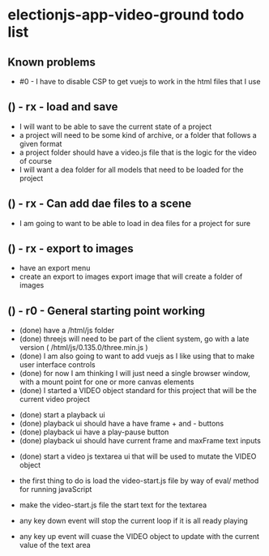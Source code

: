 # electionjs-app-video-ground todo list

## Known problems
* #0 - I have to disable CSP to get vuejs to work in the html files that I use

## () - rx - load and save
* I will want to be able to save the current state of a project
* a project will need to be some kind of archive, or a folder that follows a given format
* a project folder should have a video.js file that is the logic for the video of course
* I will want a dea folder for all models that need to be loaded for the project

## () - rx - Can add dae files to a scene
* I am going to want to be able to load in dea files for a project for sure

## () - rx - export to images
* have an export menu
* create an export to images export image that will create a folder of images

## () - r0 - General starting point working
<!-- crude start -->
* (done) have a \/html\/js folder
* (done) threejs will need to be part of the client system, go with a late version \( \/html\/js\/0.135.0\/three.min.js \)
* (done) I am also going to want to add vuejs as I like using that to make user interface controls
* (done) for now I am thinking I will just need a single browser window, with a mount point for one or more canvas elements
* (done) I started a VIDEO object standard for this project that will be the current video project

<!-- playback ui -->
* (done) start a playback ui
* (done) playback ui should have a have frame + and - buttons
* (done) playback ui have a play-pause button
* (done) playback ui should have current frame and maxFrame text inputs

<!-- VIDEO object mutate ui -->
* (done) start a video js textarea ui that will be used to mutate the VIDEO object

* the first thing to do is load the video-start.js file by way of eval/ method for running javaScript
* make the video-start.js file the start text for the textarea

* any key down event will stop the current loop if it is all ready playing
* any key up event will cuase the VIDEO object to update with the current value of the text area
